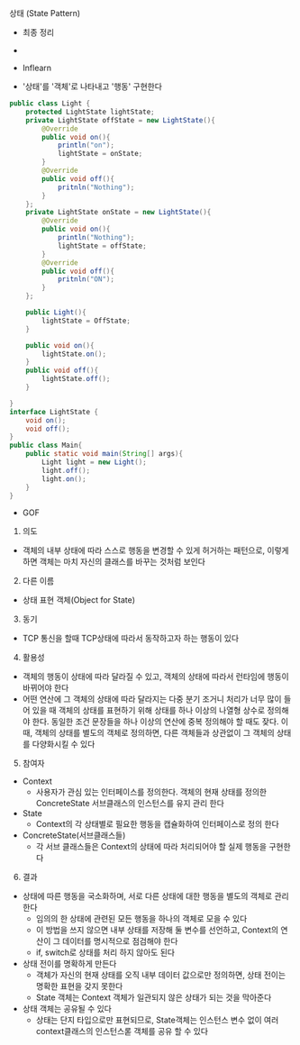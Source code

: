 상태 (State Pattern)
* 최종 정리
-

* Inflearn
-  '상태'를 '객체'로 나타내고 '행동' 구현한다
```java
public class Light {
    protected LightState lightState;
    private LightState offState = new LightState(){
        @Override
        public void on(){
            println("on");
            lightState = onState;
        }
        @Override
        public void off(){
            pritnln("Nothing");
        }
    };
    private LightState onState = new LightState(){
        @Override
        public void on(){
            println("Nothing");
            lightState = offState;
        }
        @Override
        public void off(){
            pritnln("ON");
        }
    };

    public Light(){
        lightState = OffState;
    }

    public void on(){
        lightState.on();
    }
    public void off(){
        lightState.off();
    }

}
interface LightState {
    void on();
    void off();
}
public class Main{
    public static void main(String[] args){
        Light light = new Light();
        light.off();
        light.on();
    }
}
```

* GOF
1. 의도
- 객체의 내부 상태에 따라 스스로 행동을 변경할 수 있게 허거하는 패턴으로, 이렇게 하면 객체는 마치 자신의 클래스를 바꾸는 것처럼 보인다

2. 다른 이름
- 상태 표현 객체(Object for State)

3. 동기
- TCP 통신을 할때 TCP상태에 따라서 동작하고자 하는 행동이 있다

4. 활용성
- 객체의 행동이 상태에 따라 달라질 수 있고, 객체의 상태에 따라서 런타임에 행동이 바뀌어야 한다
- 어떤 연산에 그 객체의 상태에 따라 달라지는 다중 분기 조거니 처리가 너무 많이 들어 있을 때
  객체의 상태를 표현하기 위해 상태를 하나 이상의 나열형 상수로 정의해야 한다. 동일한 조건 문장들을 하나
  이상의 연산에 중복 정의해야 할 때도 잦다. 이때, 객체의 상태를 별도의 객체로 정의하면, 다른 객체들과
  상관없이 그 객체의 상태를 다양화시킬 수 있다

5. 참여자
- Context 
    - 사용자가 관심 있는 인터페이스를 정의한다. 객체의 현재 상태를 정의한 ConcreteState 서브클래스의 인스턴스를
      유지 관리 한다
- State
    - Context의 각 상태별로 필요한 행동을 캡슐화하여 인터페이스로 정의 한다
- ConcreteState(서브클래스들)
    - 각 서브 클래스들은 Context의 상태에 따라 처리되어야 할 실제 행동을 구현한다

6. 결과
- 상태에 따른 행동을 국소화하며, 서로 다른 상태에 대한 행동을 별도의 객체로 관리한다
    - 임의의 한 상태에 관련된 모든 행동을 하나의 객체로 모을 수 있다
    - 이 방법을 쓰지 않으면 내부 상태를 저장해 둘 변수를 선언하고, Context의 연산이 그 데이터를 명시적으로 점검해야 한다
    - if, switch로 상태를 처리 하지 않아도 된다
- 상태 전이를 명확하게 만든다
    - 객체가 자신의 현재 상태를 오직 내부 데이터 값으로만 정의하면, 상태 전이는 명확한 표현을 갖지 못한다
    - State 객체는 Context 객체가 일관되지 않은 상태가 되는 것을 막아준다
- 상태 객체는 공유될 수 있다
    - 상태는 단지 타입으로만 표현되므로, State객체는 인스턴스 변수 없이 여러 context클래스의 인스턴스롣
      객체를 공유 할 수 있다